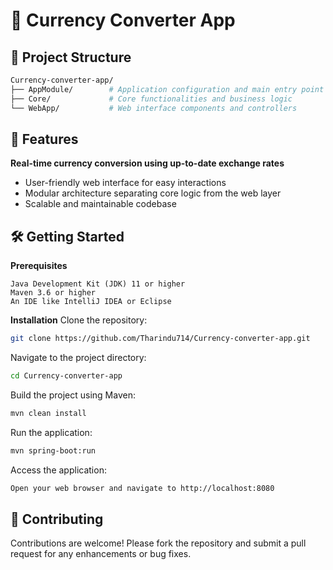 # 📱 Currency Converter App
## 📁 Project Structure
```bash
Currency-converter-app/
├── AppModule/        # Application configuration and main entry point
├── Core/             # Core functionalities and business logic
└── WebApp/           # Web interface components and controllers
```
## 🚀 Features
**Real-time currency conversion using up-to-date exchange rates**
- User-friendly web interface for easy interactions
- Modular architecture separating core logic from the web layer
- Scalable and maintainable codebase​

## 🛠️ Getting Started
**Prerequisites**
```Prerequisites
Java Development Kit (JDK) 11 or higher
Maven 3.6 or higher
An IDE like IntelliJ IDEA or Eclipse​
```
**Installation**
Clone the repository:​
```bash
git clone https://github.com/Tharindu714/Currency-converter-app.git
```
Navigate to the project directory:​
```bash
cd Currency-converter-app
```
Build the project using Maven:​
```bash
mvn clean install
```
Run the application:​
```bash
mvn spring-boot:run
```
Access the application:​
```bash
Open your web browser and navigate to http://localhost:8080
```

## 🤝 Contributing
Contributions are welcome! Please fork the repository and submit a pull request for any enhancements or bug fixes.​
